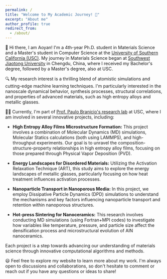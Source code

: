 ```yaml
---
permalink: /
title: "Welcome to My Academic Journey! 🌟"
excerpt: "About me"
author_profile: true
redirect_from: 
  - /about/
---
```


👋 Hi there, I am Aoyan! I'm a 4th-year Ph.D. student in Materials Science and a Master's student in Computer Science at the [University of Southern California (USC)](https://www.usc.edu/). My journey in Materials Science began at [Southwest Jiaotong University](https://en.swjtu.edu.cn) in Chengdu, China, where I received my Bachelor's degree, followed by a Master's degree, also at USC.

🔍 My research interest is a thrilling blend of atomistic simulations and cutting-edge machine learning techniques. I'm particularly interested in the nanoscale dynamical behavior, synthesis processes, structural correlations, and properties of advanced materials, such as high entropy alloys and metallic glasses.

👨‍🎓 Currently, I'm part of [Prof. Paulo Branicio's research lab](https://branicio.usc.edu/) at USC, where I am involved in several innovative projects, including: 

- **High Entropy Alloy Films Microstructure Formation:** This project involves a combination of Molecular Dynamics (MD) simulations, Molecular Statics calculations (both using LAMMPS), and high-throughput experiments. Our goal is to unravel the composition-structure-property relationships in high entropy alloy films, focusing on those prepared through Physical Vapor Deposition (PVD).

- **Energy Landscapes for Disordered Materials:** Utilizing the Activation Relaxation Technique (ART), this study aims to explore the energy landscapes of metallic glasses, particularly focusing on how heat treatment influences activation processes.

- **Nanoparticle Transport in Nanoporous Media:** In this project, we employ Dissipative Particle Dynamics (DPD) simulations to understand the mechanisms and key factors influencing nanoparticle transport and retention within nanoporous structures.

- **Hot-press Sintering for Nanoceramics:** This research involves conducting MD simulations (using Fortran+MPI codes) to investigate how variables like temperature, pressure, and particle size affect the densification process and microstructural evolution of AlN nanoceramics.

Each project is a step towards advancing our understanding of materials science through innovative computational algorithms and methods.

😃 Feel free to explore my website to learn more about my work. I'm always open to discussions and collaborations, so don't hesitate to comment or reach out if you have any questions or ideas to share!

















